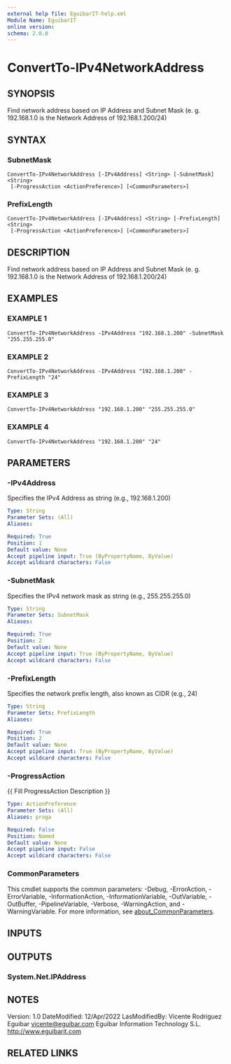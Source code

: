 ```yaml
---
external help file: EguibarIT-help.xml
Module Name: EguibarIT
online version:
schema: 2.0.0
---
```


# ConvertTo-IPv4NetworkAddress

## SYNOPSIS
Find network address based on IP Address and Subnet Mask (e.
g.
192.168.1.0 is the Network Address of 192.168.1.200/24)

## SYNTAX

### SubnetMask
```
ConvertTo-IPv4NetworkAddress [-IPv4Address] <String> [-SubnetMask] <String>
 [-ProgressAction <ActionPreference>] [<CommonParameters>]
```

### PrefixLength
```
ConvertTo-IPv4NetworkAddress [-IPv4Address] <String> [-PrefixLength] <String>
 [-ProgressAction <ActionPreference>] [<CommonParameters>]
```

## DESCRIPTION
Find network address based on IP Address and Subnet Mask (e.
g.
192.168.1.0 is the Network Address of 192.168.1.200/24)

## EXAMPLES

### EXAMPLE 1
```
ConvertTo-IPv4NetworkAddress -IPv4Address "192.168.1.200" -SubnetMask "255.255.255.0"
```

### EXAMPLE 2
```
ConvertTo-IPv4NetworkAddress -IPv4Address "192.168.1.200" -PrefixLength "24"
```

### EXAMPLE 3
```
ConvertTo-IPv4NetworkAddress "192.168.1.200" "255.255.255.0"
```

### EXAMPLE 4
```
ConvertTo-IPv4NetworkAddress "192.168.1.200" "24"
```

## PARAMETERS

### -IPv4Address
Specifies the IPv4 Address as string (e.g., 192.168.1.200)

```yaml
Type: String
Parameter Sets: (All)
Aliases:

Required: True
Position: 1
Default value: None
Accept pipeline input: True (ByPropertyName, ByValue)
Accept wildcard characters: False
```

### -SubnetMask
Specifies the IPv4 network mask as string (e.g., 255.255.255.0)

```yaml
Type: String
Parameter Sets: SubnetMask
Aliases:

Required: True
Position: 2
Default value: None
Accept pipeline input: True (ByPropertyName, ByValue)
Accept wildcard characters: False
```

### -PrefixLength
Specifies the network prefix length, also known as CIDR  (e.g., 24)

```yaml
Type: String
Parameter Sets: PrefixLength
Aliases:

Required: True
Position: 2
Default value: None
Accept pipeline input: True (ByPropertyName, ByValue)
Accept wildcard characters: False
```

### -ProgressAction
{{ Fill ProgressAction Description }}

```yaml
Type: ActionPreference
Parameter Sets: (All)
Aliases: proga

Required: False
Position: Named
Default value: None
Accept pipeline input: False
Accept wildcard characters: False
```

### CommonParameters
This cmdlet supports the common parameters: -Debug, -ErrorAction, -ErrorVariable, -InformationAction, -InformationVariable, -OutVariable, -OutBuffer, -PipelineVariable, -Verbose, -WarningAction, and -WarningVariable. For more information, see [about_CommonParameters](http://go.microsoft.com/fwlink/?LinkID=113216).

## INPUTS

## OUTPUTS

### System.Net.IPAddress
## NOTES
Version:         1.0
DateModified:    12/Apr/2022
LasModifiedBy:   Vicente Rodriguez Eguibar
    vicente@eguibar.com
    Eguibar Information Technology S.L.
    http://www.eguibarit.com

## RELATED LINKS
